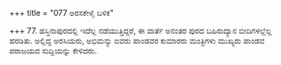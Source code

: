 +++
title = "077 ಅರಸಕೇಳೈ ಬಳಿಕ"

+++
77. ಹಸ್ತಿನಾಪುರದಲ್ಲಿ ಇದೆಲ್ಲ ನಡೆಯುತ್ತಿದ್ದರೆ, ಈ ವಾರ್ತೆ ಅನಂತರ ಪುರದ ಬಹಿರುದ್ಯಾನ ಬೀದಿಗಳಲ್ಲೆಲ್ಲ ಹರಡಿತು. ಅಲ್ಲಿದ್ದ ಅರಸಿಯರು, ಅಭಿಮನ್ಯು  ಐವರು ಪಾಂಡವರ ಕುಮಾರರು ಮಂತ್ರಿಗಳು ಮುಖ್ಯರು ಪಾಂಡವ ಪರಾಜಯದ ಸುದ್ದಿಯನ್ನು ಕೇಳಿದರು.
